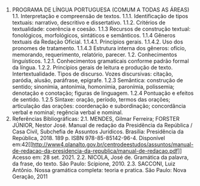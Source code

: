 #
1. PROGRAMA DE LÍNGUA PORTUGUESA (COMUM A TODAS AS ÁREAS)
    1.1. Interpretação e compreensão de textos.
        1.1.1. Identificação de tipos textuais: narrativo, descritivo e dissertativo.
        1.1.2. Critérios de textualidade: coerência e coesão.
    1.1.3 Recursos de construção textual: fonológicos, morfológicos, sintáticos e semânticos.
    1.1.4 Gêneros textuais da Redação Oficial.
        1.1.4.1. Princípios gerais.
        1.1.4.2. Uso dos pronomes de tratamento.
        1.1.4.3 Estrutura interna dos gêneros: ofício, memorando, requerimento, relatório, parecer.
    1.2. Conhecimentos linguísticos.
    1.2.1. Conhecimentos gramaticais conforme padrão formal da língua.
    1.2.2. Princípios gerais de leitura e produção de texto. Intertextualidade. Tipos de discurso. Vozes
    discursivas: citação, paródia, alusão, paráfrase, epígrafe.
    1.2.3 Semântica: construção de sentido; sinonímia, antonímia, homonímia, paronímia,
    polissemia; denotação e conotação; figuras de linguagem.
    1.2.4 Pontuação e efeitos de sentido.
    1.2.5 Sintaxe: oração, período, termos das orações; articulação das orações: coordenação e subordinação; concordância verbal e nominal; regência verbal e nominal.
2. Referências Bibliográficas:
    2.1. MENDES, Gilmar Ferreira; FORSTER JÚNIOR, Nestor José. Manual de redação da Presidência da República / Casa Civil, Subchefia de Assuntos Jurídicos. Brasília: Presidência da República, 2018. 189 p. ISBN 978-85-85142-96-4. Disponível em:42[[http://www4.planalto.gov.br/centrodeestudos/assuntos/manual-de-redacao-da-presidencia-da-republica/manual-de-redacao.pdf]] Acesso em: 28 set. 2021.
    2.2. NICOLA, José de. Gramática da palavra, da frase, do texto. São Paulo: Scipione, 2010.
    2.3. SACCONI, Luiz Antônio. Nossa gramática completa: teoria e pratica. São Paulo: Nova Geração, 2011